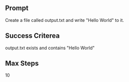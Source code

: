 ## Prompt
Create a file called output.txt and write "Hello World" to it.

## Success Criterea
output.txt exists and contains "Hello World"

## Max Steps
10